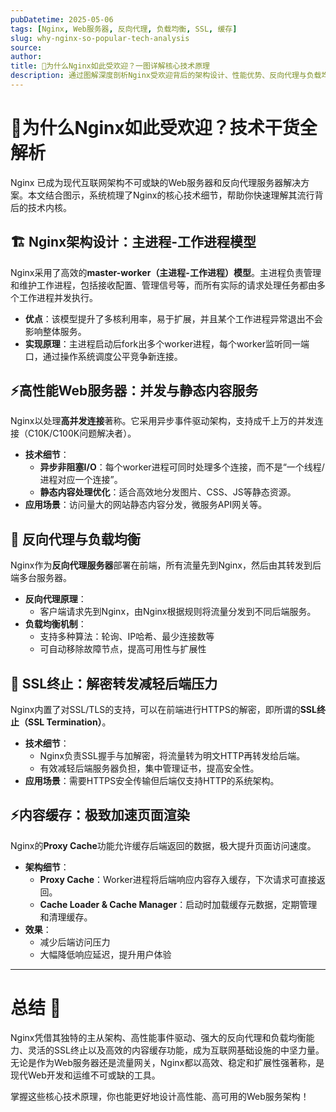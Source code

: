 ```yaml
---
pubDatetime: 2025-05-06
tags: [Nginx, Web服务器, 反向代理, 负载均衡, SSL, 缓存]
slug: why-nginx-so-popular-tech-analysis
source:
author:
title: 🚀为什么Nginx如此受欢迎？一图详解核心技术原理
description: 通过图解深度剖析Nginx受欢迎背后的架构设计、性能优势、反向代理与负载均衡、SSL终止与内容缓存等关键技术细节，助你全面理解Nginx的技术魅力！
---
```


# 🚀为什么Nginx如此受欢迎？技术干货全解析

Nginx 已成为现代互联网架构不可或缺的Web服务器和反向代理服务器解决方案。本文结合图示，系统梳理了Nginx的核心技术细节，帮助你快速理解其流行背后的技术内核。

## 🏗️ Nginx架构设计：主进程-工作进程模型

Nginx采用了高效的**master-worker（主进程-工作进程）模型**。主进程负责管理和维护工作进程，包括接收配置、管理信号等，而所有实际的请求处理任务都由多个工作进程并发执行。

- **优点**：该模型提升了多核利用率，易于扩展，并且某个工作进程异常退出不会影响整体服务。
- **实现原理**：主进程启动后fork出多个worker进程，每个worker监听同一端口，通过操作系统调度公平竞争新连接。

## ⚡高性能Web服务器：并发与静态内容服务

Nginx以处理**高并发连接**著称。它采用异步事件驱动架构，支持成千上万的并发连接（C10K/C100K问题解决者）。

- **技术细节**：
  - **异步非阻塞I/O**：每个worker进程可同时处理多个连接，而不是“一个线程/进程对应一个连接”。
  - **静态内容处理优化**：适合高效地分发图片、CSS、JS等静态资源。
- **应用场景**：访问量大的网站静态内容分发，微服务API网关等。

## 🔁 反向代理与负载均衡

Nginx作为**反向代理服务器**部署在前端，所有流量先到Nginx，然后由其转发到后端多台服务器。

- **反向代理原理**：
  - 客户端请求先到Nginx，由Nginx根据规则将流量分发到不同后端服务。
- **负载均衡机制**：
  - 支持多种算法：轮询、IP哈希、最少连接数等
  - 可自动移除故障节点，提高可用性与扩展性

## 🔐 SSL终止：解密转发减轻后端压力

Nginx内置了对SSL/TLS的支持，可以在前端进行HTTPS的解密，即所谓的**SSL终止（SSL Termination）**。

- **技术细节**：
  - Nginx负责SSL握手与加解密，将流量转为明文HTTP再转发给后端。
  - 有效减轻后端服务器负担，集中管理证书，提高安全性。
- **应用场景**：需要HTTPS安全传输但后端仅支持HTTP的系统架构。

## ⚡内容缓存：极致加速页面渲染

Nginx的**Proxy Cache**功能允许缓存后端返回的数据，极大提升页面访问速度。

- **架构细节**：
  - **Proxy Cache**：Worker进程将后端响应内容存入缓存，下次请求可直接返回。
  - **Cache Loader & Cache Manager**：启动时加载缓存元数据，定期管理和清理缓存。
- **效果**：
  - 减少后端访问压力
  - 大幅降低响应延迟，提升用户体验

---

# 总结 🎯

Nginx凭借其独特的主从架构、高性能事件驱动、强大的反向代理和负载均衡能力、灵活的SSL终止以及高效的内容缓存功能，成为互联网基础设施的中坚力量。无论是作为Web服务器还是流量网关，Nginx都以高效、稳定和扩展性强著称，是现代Web开发和运维不可或缺的工具。

掌握这些核心技术原理，你也能更好地设计高性能、高可用的Web服务架构！
